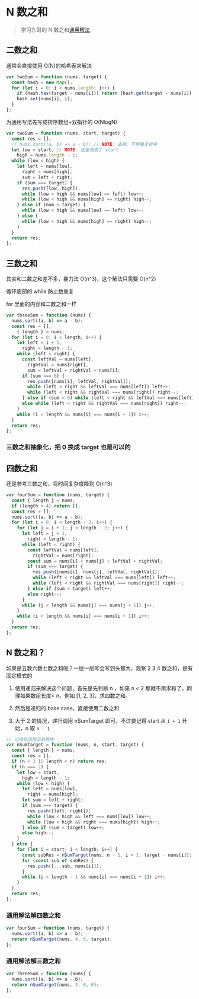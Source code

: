 # N 数之和

> 学习东哥的 N 数之和[通用解法](https://mp.weixin.qq.com/s/fSyJVvggxHq28a0SdmZm6Q)

## 二数之和

通常会直接使用 O(N)的哈希表来解决

```js
var twoSum = function (nums, target) {
  const hash = new Map();
  for (let i = 0; i < nums.length; i++) {
    if (hash.has(target - nums[i])) return [hash.get(target - nums[i]), i];
    hash.set(nums[i], i);
  }
};
```

为通用写法先写成排序数组+双指针的 O(NlogN)

```js
var twoSum = function (nums, start, target) {
  const res = [];
  // nums.sort((a, b) => a - b); // NOTE: 去掉，不用重复排序
  let low = start, // NOTE: 这里改成了 start
    high = nums.length - 1;
  while (low < high) {
    let left = nums[low],
      right = nums[high],
      sum = left + right;
    if (sum === target) {
      res.push([low, high]);
      while (low < high && nums[low] == left) low++;
      while (low < high && nums[high] == right) high--;
    } else if (num < target) {
      while (low < high && nums[low] == left) low++;
    } else {
      while (low < high && nums[high] == right) high--;
    }
  }
  return res;
};
```

## 三数之和

其实和二数之和差不多，暴力法 O(n^3)，这个解法只需要 O(n^2)

循环底部的 while 防止数重复

for 里面的内容和二数之和一样

```js
var threeSum = function (nums) {
  nums.sort((a, b) => a - b);
  const res = [],
    { length } = nums;
  for (let i = 0; i < length; i++) {
    let left = i + 1,
      right = length - 1;
    while (left < right) {
      const leftVal = nums[left],
        rightVal = nums[right],
        sum = leftVal + rightVal + nums[i];
      if (sum === 0) {
        res.push([nums[i], leftVal, rightVal]);
        while (left < right && leftVal === nums[left]) left++;
        while (left < right && rightVal === nums[right]) right--;
      } else if (sum < 0) while (left < right && leftVal === nums[left]) left++;
      else while (left < right && rightVal === nums[right]) right--;
    }
    while (i < length && nums[i] === nums[i + 1]) i++;
  }
  return res;
};
```

### 三数之和抽象化，把 0 换成 target 也是可以的

## 四数之和

还是参考三数之和，将时间复杂度降到 O(n^3)

```js
var fourSum = function (nums, target) {
  const { length } = nums;
  if (length < 4) return [];
  const res = [];
  nums.sort((a, b) => a - b);
  for (let i = 0; i < length - 3; i++) {
    for (let j = i + 1; j < length - 2; j++) {
      let left = j + 1,
        right = length - 1;
      while (left < right) {
        const leftVal = nums[left],
          rightVal = nums[right];
        const sum = nums[i] + nums[j] + leftVal + rightVal;
        if (sum === target) {
          res.push([nums[i], nums[j], leftVal, rightVal]);
          while (left < right && leftVal === nums[left]) left++;
          while (left < right && rightVal === nums[right]) right--;
        } else if (sum < target) left++;
        else right--;
      }
      while (j < length && nums[j] === nums[j + 1]) j++;
    }
    while (i < length && nums[i] === nums[i + 1]) i++;
  }
  return res;
};
```

## N 数之和？

如果是五数六数七数之和呢？一层一层写会写到头都大，观察 2 3 4 数之和，是有固定模式的

1. 使用递归来解决这个问题，首先是先判断 n ，如果 n < 2 那就不用求和了，同理如果数组长度< n，例如 [1, 2, 3]，求四数之和。

2. 然后是递归的 base case，直接使用二数之和

3. 大于 2 的情况，递归调用 nSumTarget 即可，不过要记得 start 从 `i + 1` 开始，n 取 `n - 1`

```js
// 记得在调用之前排序
var nSumTarget = function (nums, n, start, target) {
  const { length } = nums;
  const res = [];
  if (n < 2 || length < n) return res;
  if (n === 2) {
    let low = start,
      high = length - 1;
    while (low < high) {
      let left = nums[low],
        right = nums[high];
      let sum = left + right;
      if (sum === target) {
        res.push([left, right]);
        while (low < high && left === nums[low]) low++;
        while (low < high && right === nums[high]) high++;
      } else if (sum < target) low++;
      else high--;
    }
  } else {
    for (let i = start; i < length; i++) {
      const subRes = nSumTarget(nums, n - 1, i + 1, target - nums[i]);
      for (const sub of subRes) {
        res.push([...sub, nums[i]]);
      }
      while (i < length - 1 && nums[i] === nums[i + 1]) i++;
    }
  }
  return res;
};
```

### 通用解法解四数之和

```js
var fourSum = function (nums, target) {
  nums.sort((a, b) => a - b);
  return nSumTarget(nums, 4, 0, target);
};
```

### 通用解法解三数之和

```js
var ThreeSum = function (nums) {
  nums.sort((a, b) => a - b);
  return nSumTarget(nums, 3, 0, 0);
};
```
